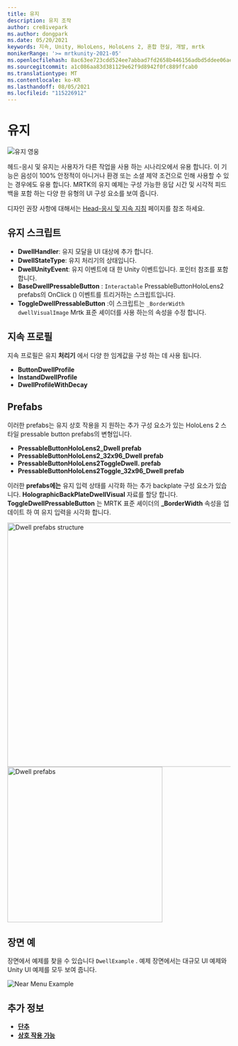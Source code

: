 ```yaml
---
title: 유지
description: 유지 조작
author: cre8ivepark
ms.author: dongpark
ms.date: 05/20/2021
keywords: 지속, Unity, HoloLens, HoloLens 2, 혼합 현실, 개발, mrtk
monikerRange: '>= mrtkunity-2021-05'
ms.openlocfilehash: 8ac63ee723cdd524ee7abbad7fd2658b446156adbd5ddee06ae1795edb3b68d1
ms.sourcegitcommit: a1c086aa83d381129e62f9d8942f0fc889ffcab0
ms.translationtype: MT
ms.contentlocale: ko-KR
ms.lasthandoff: 08/05/2021
ms.locfileid: "115226912"
---
```

# <a name="dwell"></a>유지

![유지 영웅](../images/dwell/MRTK_UX_Dwell.png)

헤드-응시 및 유지는 사용자가 다른 작업을 사용 하는 시나리오에서 유용 합니다. 이 기능은 음성이 100% 안정적이 아니거나 환경 또는 소셜 제약 조건으로 인해 사용할 수 있는 경우에도 유용 합니다.
MRTK의 유지 예제는 구성 가능한 응답 시간 및 시각적 피드백을 포함 하는 다양 한 유형의 UI 구성 요소를 보여 줍니다.

디자인 권장 사항에 대해서는 [Head-응시 및 지속 지침](/windows/mixed-reality/design/gaze-and-dwell-head) 페이지를 참조 하세요.

## <a name="dwell-scripts"></a>유지 스크립트

- **DwellHandler**: 유지 모달을 UI 대상에 추가 합니다.
- **DwellStateType**: 유지 처리기의 상태입니다.
- **DwellUnityEvent**: 유지 이벤트에 대 한 Unity 이벤트입니다. 포인터 참조를 포함 합니다.
- **BaseDwellPressableButton** : `Interactable` PressableButtonHoloLens2 prefabs의 OnClick () 이벤트를 트리거하는 스크립트입니다.
- **ToggleDwellPressableButton** :이 스크립트는 `_BorderWidth` `dwellVisualImage` Mrtk 표준 셰이더를 사용 하는의 속성을 수정 합니다.

## <a name="dwell-profiles"></a>지속 프로필
지속 프로필은 유지 **처리기** 에서 다양 한 임계값을 구성 하는 데 사용 됩니다.
- **ButtonDwellProfile**
- **InstandDwellProfile**
- **DwellProfileWithDecay**

## <a name="prefabs"></a>Prefabs

이러한 prefabs는 유지 상호 작용을 지 원하는 추가 구성 요소가 있는 HoloLens 2 스타일 pressable button prefabs의 변형입니다.

- **PressableButtonHoloLens2_Dwell prefab**
- **PressableButtonHoloLens2_32x96_Dwell prefab**
- **PressableButtonHoloLens2ToggleDwell. prefab**
- **PressableButtonHoloLens2Toggle_32x96_Dwell prefab**

이러한 **prefabs에는** 유지 입력 상태를 시각화 하는 추가 backplate 구성 요소가 있습니다. **HolographicBackPlateDwellVisual** 자료를 할당 합니다. **ToggleDwellPressableButton** 는 MRTK 표준 셰이더의 **_BorderWidth** 속성을 업데이트 하 여 유지 입력을 시각화 합니다.

<img src="../images/dwell/MRTK_UX_Dwell_Prefabs_Structure.png" alt="Dwell prefabs structure" width="550px">
<img src="../images/dwell/MRTK_UX_Dwell_Prefabs.png" alt="Dwell prefabs" width="350px">

## <a name="example-scene"></a>장면 예

장면에서 예제를 찾을 수 있습니다 `DwellExample` . 예제 장면에서는 대규모 UI 예제와 Unity UI 예제를 모두 보여 줍니다.

<img src="../images/dwell/MRTK_UX_Dwell_Examples.png" alt="Near Menu Example">

## <a name="see-also"></a>추가 정보

- [**단추**](button.md)
- [**상호 작용 가능**](interactable.md)

